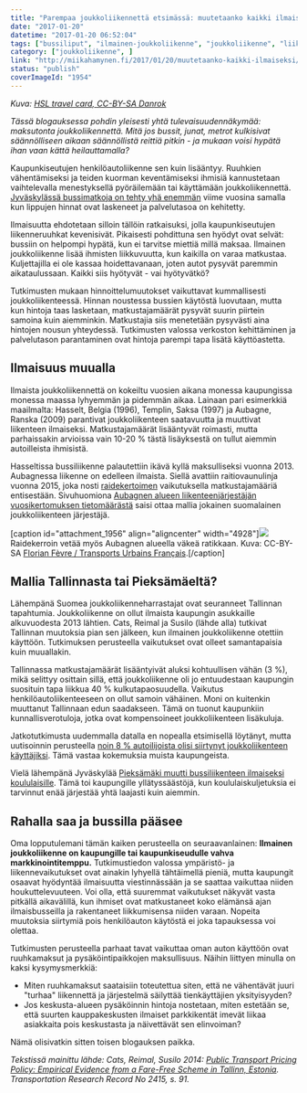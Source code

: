 ```yaml
---
title: "Parempaa joukkoliikennettä etsimässä: muutetaanko kaikki ilmaiseksi?"
date: "2017-01-20"
datetime: "2017-01-20 06:52:04"
tags: ["bussiliput", "ilmainen-joukkoliikenne", "joukkoliikenne", "liikennesuunnittelu", ]
category: ["joukkoliikenne", ]
link: "http://miikahamynen.fi/2017/01/20/muutetaanko-kaikki-ilmaiseksi/"
status: "publish"
coverImageId: "1954"
---
```


_Kuva: [HSL travel card, CC-BY-SA Danrok](https://commons.wikimedia.org/wiki/File:HSL_travel_card.JPG)_

_Tässä blogauksessa pohdin yleisesti yhtä tulevaisuudennäkymää: maksutonta joukkoliikennettä. Mitä jos bussit, junat, metrot kulkisivat säännölliseen aikaan säännöllistä reittiä pitkin - ja mukaan voisi hypätä ihan vaan kättä heilauttamalla?_

Kaupunkiseutujen henkilöautoliikenne sen kuin lisääntyy. Ruuhkien vähentämiseksi ja teiden kuorman keventämiseksi ihmisiä kannustetaan vaihtelevalla menestyksellä pyöräilemään tai käyttämään joukkoliikennettä. [Jyväskylässä bussimatkoja on tehty yhä enemmän](http://yle.fi/uutiset/3-9166992) viime vuosina samalla kun lippujen hinnat ovat laskeneet ja palvelutasoa on kehitetty.

Ilmaisuutta ehdotetaan silloin tällöin ratkaisuksi, jolla kaupunkiseutujen liikenneruuhkat kevenisivät. Pikaisesti pohdittuna sen hyödyt ovat selvät: bussiin on helpompi hypätä, kun ei tarvitse miettiä millä maksaa. Ilmainen joukkoliikenne lisää ihmisten liikkuvuutta, kun kaikilla on varaa matkustaa. Kuljettajilla ei ole kassaa hoidettavanaan, joten autot pysyvät paremmin aikataulussaan. Kaikki siis hyötyvät - vai hyötyvätkö?

Tutkimusten mukaan hinnoittelumuutokset vaikuttavat kummallisesti joukkoliikenteessä. Hinnan noustessa bussien käytöstä luovutaan, mutta kun hintoja taas lasketaan, matkustajamäärät pysyvät suurin piirtein samoina kuin aiemminkin. Matkustajia siis menetetään pysyvästi aina hintojen nousun yhteydessä. Tutkimusten valossa verkoston kehittäminen ja palvelutason parantaminen ovat hintoja parempi tapa lisätä käyttöastetta.

## Ilmaisuus muualla

Ilmaista joukkoliikennettä on kokeiltu vuosien aikana monessa kaupungissa monessa maassa lyhyemmän ja pidemmän aikaa. Lainaan pari esimerkkiä maailmalta: Hasselt, Belgia (1996), Templin, Saksa (1997) ja Aubagne, Ranska (2009) parantivat joukkoliikenteen saatavuutta ja muuttivat liikenteen ilmaiseksi. Matkustajamäärät lisääntyvät roimasti, mutta parhaissakin arvioissa vain 10-20 % tästä lisäyksestä on tullut aiemmin autoilleista ihmisistä.

Hasseltissa bussiliikenne palautettiin ikävä kyllä maksulliseksi vuonna 2013. Aubagnessa liikenne on edelleen ilmaista. Siellä avattiin raitiovaunulinja vuonna 2015, joka nosti [raidekertoimen](http://jlf.fi/f20/4640-raidekerroin/) vaikutuksella matkustajamääriä entisestään. Sivuhuomiona [Aubagnen alueen liikenteenjärjestäjän vuosikertomuksen tietomäärästä](http://paysdaubagne.fr/sites/default/files/documents/cra_2015_29_juil_16.pdf) saisi ottaa mallia jokainen suomalainen joukkoliikenteen järjestäjä.

\[caption id="attachment\_1956" align="aligncenter" width="4928"\][![](/uploads/2017/01/Alstom_Citadis_Compact_LIGNES_DE_LAGGLO_Château_Blanc_-_Florian_Fèvre.jpg)](/uploads/2017/01/Alstom_Citadis_Compact_LIGNES_DE_LAGGLO_Château_Blanc_-_Florian_Fèvre.jpg) Raidekerroin vetää myös Aubagnen alueella väkeä ratikkaan. Kuva: CC-BY-SA [Florian Fèvre / Transports Urbains Français](https://commons.wikimedia.org/wiki/File:Alstom_Citadis_Compact_LIGNES_DE_L%27AGGLO_Ch%C3%A2teau_Blanc_-_Florian_F%C3%A8vre.JPG).\[/caption\]

## Mallia Tallinnasta tai Pieksämäeltä?

Lähempänä Suomea joukkoliikenneharrastajat ovat seuranneet Tallinnan tapahtumia. Joukkoliikenne on ollut ilmaista kaupungin asukkaille alkuvuodesta 2013 lähtien. Cats, Reimal ja Susilo (lähde alla) tutkivat Tallinnan muutoksia pian sen jälkeen, kun ilmainen joukkoliikenne otettiin käyttöön. Tutkimuksen perusteella vaikutukset ovat olleet samantapaisia kuin muuallakin.

Tallinnassa matkustajamäärät lisääntyivät aluksi kohtuullisen vähän (3 %), mikä selittyy osittain sillä, että joukkoliikenne oli jo entuudestaan kaupungin suosituin tapa liikkua 40 % kulkutapaosuudella. Vaikutus henkilöautoliikenteeseen on ollut samoin vähäinen. Moni on kuitenkin muuttanut Tallinnaan edun saadakseen. Tämä on tuonut kaupunkiin kunnallisverotuloja, jotka ovat kompensoineet joukkoliikenteen lisäkuluja.

Jatkotutkimusta uudemmalla datalla en nopealla etsimisellä löytänyt, mutta uutisoinnin perusteella [noin 8 % autoilijoista olisi siirtynyt joukkoliikenteen käyttäjiksi](http://www.mtv.fi/uutiset/ulkomaat/artikkeli/tallinna-siirtyi-ilmaiseen-joukkoliikenteeseen-ansaitsee-nyt-20-miljoonaa-lisaeuroa-vuosittain/6116724). Tämä vastaa kokemuksia muista kaupungeista.

Vielä lähempänä Jyväskylää [Pieksämäki muutti bussiliikenteen ilmaiseksi koululaisille](http://yle.fi/uutiset/3-7765562). Tämä toi kaupungille yllätyssäästöjä, kun koululaiskuljetuksia ei tarvinnut enää järjestää yhtä laajasti kuin aiemmin.

## Rahalla saa ja bussilla pääsee

Oma lopputulemani tämän kaiken perusteella on seuraavanlainen: **Ilmainen joukkoliikenne on kaupungille tai kaupunkiseudulle vahva markkinointitemppu.** Tutkimustiedon valossa ympäristö- ja liikennevaikutukset ovat ainakin lyhyellä tähtäimellä pieniä, mutta kaupungit osaavat hyödyntää ilmaisuutta viestinnässään ja se saattaa vaikuttaa niiden houkuttelevuuteen. Voi olla, että suuremmat vaikutukset näkyvät vasta pitkällä aikavälillä, kun ihmiset ovat matkustaneet koko elämänsä ajan ilmaisbusseilla ja rakentaneet liikkumisensa niiden varaan. Nopeita muutoksia siirtymiä pois henkilöauton käytöstä ei joka tapauksessa voi olettaa.

Tutkimusten perusteella parhaat tavat vaikuttaa oman auton käyttöön ovat ruuhkamaksut ja pysäköintipaikkojen maksullisuus. Näihin liittyen minulla on kaksi kysymysmerkkiä:

- Miten ruuhkamaksut saataisiin toteutettua siten, että ne vähentävät juuri "turhaa" liikennettä ja järjestelmä säilyttää tienkäyttäjien yksityisyyden?
- Jos keskusta-alueen pysäköinnin hintoja nostetaan, miten estetään se, että suurten kauppakeskusten ilmaiset parkkikentät imevät liikaa asiakkaita pois keskustasta ja näivettävät sen elinvoiman?

Nämä olisivatkin sitten toisen blogauksen paikka.

_Tekstissä mainittu lähde: Cats, Reimal, Susilo 2014: [Public Transport Pricing Policy: Empirical Evidence from a Fare-Free Scheme in Tallinn, Estonia](http://dx.doi.org/10.3141/2415-10). Transportation Research Record No 2415, s. 91._
